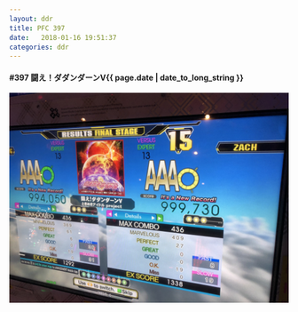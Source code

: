```yaml
---
layout: ddr
title: PFC 397
date:   2018-01-16 19:51:37
categories: ddr
---
```


#### **#397** 闘え！ダダンダーンV<span class="pull-right">{{ page.date | date_to_long_string }}</span>
![](/images/pfc/397_闘え！ダダンダーンV.jpg)
